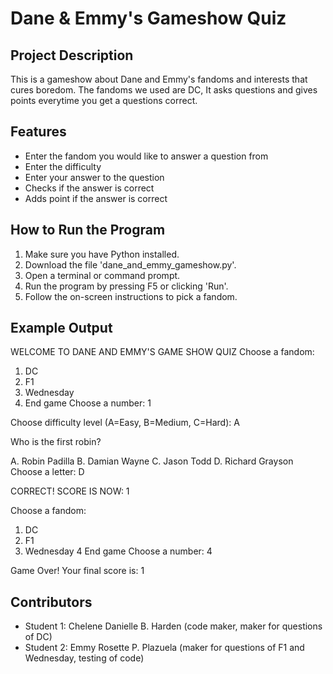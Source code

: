 # Dane & Emmy's Gameshow Quiz

## Project Description
This is a gameshow about Dane and Emmy's fandoms and interests that cures boredom. The fandoms we used are DC, It asks questions and gives points everytime you get a questions correct.

## Features
- Enter the fandom you would like to answer a question from
- Enter the difficulty
- Enter your answer to the question
- Checks if the answer is correct
- Adds point if the answer is correct

## How to Run the Program
1. Make sure you have Python installed.
2. Download the file 'dane_and_emmy_gameshow.py'.
3. Open a terminal or command prompt.
4. Run the program by pressing F5 or clicking 'Run'.
5. Follow the on-screen instructions to pick a fandom.
 
## Example Output
WELCOME TO DANE AND EMMY'S GAME SHOW QUIZ
Choose a fandom: 
1. DC
2. F1
3. Wednesday
4. End game
Choose a number: 1

Choose difficulty level (A=Easy, B=Medium, C=Hard): A

Who is the first robin?

A. Robin Padilla
B. Damian Wayne
C. Jason Todd
D. Richard Grayson
Choose a letter: D

CORRECT! SCORE IS NOW: 1

Choose a fandom: 
1. DC
2. F1
3. Wednesday
4 End game
Choose a number: 4

Game Over! Your final score is: 1

## Contributors
- Student 1: Chelene Danielle B. Harden (code maker, maker for questions of DC)
- Student 2: Emmy Rosette P. Plazuela (maker for questions of F1 and Wednesday, testing of code)


